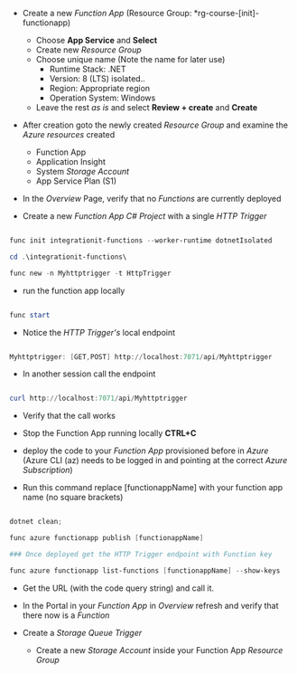 - Create a new *Function App* (Resource Group: *rg-course-[init]-functionapp)
  - Choose **App Service** and **Select**
  - Create new *Resource Group*
  - Choose unique name (Note the name for later use)
    - Runtime Stack: .NET
    - Version: 8 (LTS) isolated..
    - Region: Appropriate region
    - Operation System: Windows
  - Leave the rest *as is* and select **Review + create** and **Create**

- After creation goto the newly created *Resource Group* and examine the *Azure resources* created
  - Function App
  - Application Insight 
  - System *Storage Account*
  - App Service Plan (S1)

- In the *Overview* Page, verify that no *Functions* are currently deployed

- Create a new *Function App C# Project* with a single *HTTP Trigger*

```powershell

func init integrationit-functions --worker-runtime dotnetIsolated

cd .\integrationit-functions\

func new -n Myhttptrigger -t HttpTrigger

```

- run the function app locally

```powershell

func start

```

- Notice the *HTTP Trigger's* local endpoint

```powershell

Myhttptrigger: [GET,POST] http://localhost:7071/api/Myhttptrigger

```

- In another session call the endpoint

```powershell

curl http://localhost:7071/api/Myhttptrigger

```

- Verify that the call works

- Stop the Function App running locally **CTRL+C**
- deploy the code to your *Function App* provisioned before in *Azure* (Azure CLI (az) needs to be logged in and pointing at the correct *Azure Subscription*)

- Run this command replace [functionappName] with your function app name (no square brackets)
```powershell

dotnet clean;

func azure functionapp publish [functionappName]

### Once deployed get the HTTP Trigger endpoint with Function key

func azure functionapp list-functions [functionappName] --show-keys

```
- Get the URL (with the code query string) and call it.
- In the Portal in your *Function App* in *Overview* refresh and verify that there now is a *Function* 



- Create a *Storage Queue Trigger*
  - Create a new *Storage Account* inside your Function App *Resource Group*

